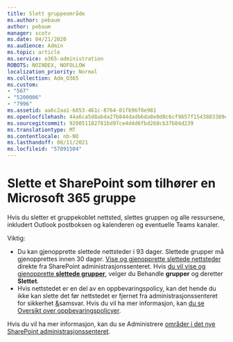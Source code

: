 ```yaml
---
title: Slett gruppeområde
ms.author: pebaum
author: pebaum
manager: scotv
ms.date: 04/21/2020
ms.audience: Admin
ms.topic: article
ms.service: o365-administration
ROBOTS: NOINDEX, NOFOLLOW
localization_priority: Normal
ms.collection: Adm_O365
ms.custom:
- "567"
- "5200006"
- "7996"
ms.assetid: aa6c2aa1-6853-461c-8764-01fb96f8e981
ms.openlocfilehash: 44a6ca5d8ab4a27b844dadb6da8e0d8c6cf9657f1543883389eee6e7d743a930
ms.sourcegitcommit: 920051182781bd97ce4d4d6fbd268cb37b84d239
ms.translationtype: MT
ms.contentlocale: nb-NO
ms.lasthandoff: 08/11/2021
ms.locfileid: "57891504"
---
```

# <a name="delete-a-sharepoint-site-that-belongs-to-a-microsoft-365-group"></a>Slette et SharePoint som tilhører en Microsoft 365 gruppe

Hvis du sletter et gruppekoblet nettsted, slettes gruppen og alle ressursene, inkludert Outlook postboksen og kalenderen og eventuelle Teams kanaler.
  
Viktig:

- Du kan gjenopprette slettede nettsteder i 93 dager. Slettede grupper må gjenopprettes innen 30 dager. [Vise og gjenopprette slettede nettsteder](https://admin.microsoft.com/sharepoint?page=recyclebin&modern=true) direkte fra SharePoint administrasjonssenteret. Hvis [du vil vise og gjenopprette **slettede grupper**](https://admin.microsoft.com/Adminportal/Home?source=applauncher#/deletedgroups), velger du Behandle **grupper** og deretter **Slettet**.
- Hvis nettstedet er en del av en oppbevaringspolicy, kan det hende du ikke kan slette det før nettstedet er fjernet fra administrasjonssenteret for sikkerhet [&](https://protection.office.com/?rfr=AdminCenter#/retention)samsvar. Hvis du vil ha mer informasjon, kan [du se Oversikt over oppbevaringspolicyer](https://docs.microsoft.com/microsoft-365/compliance/retention-policies).
  
Hvis du vil ha mer informasjon, kan du se Administrere [områder i det nye SharePoint administrasjonssenteret](https://docs.microsoft.com/sharepoint/manage-sites-in-new-admin-center).
